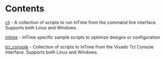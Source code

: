 # Contents

[cli](cli/) - A collection of scripts to run InTime from the command line interface. Supports both Linux and Windows.

[intime](intime/) - InTime specific sample scripts to optimize designs or configuration

[tcl_console](tcl_console/) - Collection of scripts to InTime from the Vivado Tcl Console interface. Supports both Linux and Windows.
